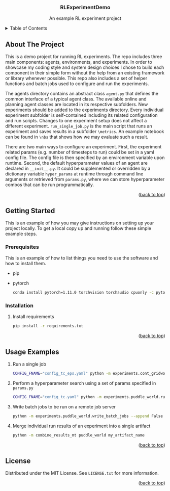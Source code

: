 <!-- Improved compatibility of back to top link: See: https://github.com/othneildrew/Best-README-Template/pull/73 -->

<a name="readme-top"></a>

<!--
*** Thanks for checking out the Best-README-Template. If you have a suggestion
*** that would make this better, please fork the repo and create a pull request
*** or simply open an issue with the tag "enhancement".
*** Don't forget to give the project a star!
*** Thanks again! Now go create something AMAZING! :D
-->

<!-- PROJECT SHIELDS -->
<!--
*** I'm using markdown "reference style" links for readability.
*** Reference links are enclosed in brackets [ ] instead of parentheses ( ).
*** See the bottom of this document for the declaration of the reference variables
*** for contributors-url, forks-url, etc. This is an optional, concise syntax you may use.
*** https://www.markdownguide.org/basic-syntax/#reference-style-links
-->

<!-- PROJECT LOGO -->
<br />
<div align="center">

<h3 align="center">RLExperimentDemo</h3>

  <p align="center">
    An example RL experiment project
    <br />
    <!-- <a href="https://github.com/github_username/repo_name"><strong>Explore the docs »</strong></a>
    <br />
    <br />
    <a href="https://github.com/github_username/repo_name">View Demo</a>
    ·
    <a href="https://github.com/github_username/repo_name/issues">Report Bug</a>
    ·
    <a href="https://github.com/github_username/repo_name/issues">Request Feature</a> -->
  </p>
</div>

<!-- TABLE OF CONTENTS -->
<details>
  <summary>Table of Contents</summary>
  <ol>
    <li>
      <a href="#about-the-project">About The Project</a>
    </li>
    <li>
      <a href="#getting-started">Getting Started</a>
      <ul>
        <li><a href="#prerequisites">Prerequisites</a></li>
        <li><a href="#installation">Installation</a></li>
      </ul>
    </li>
    <li><a href="#usage">Usage</a></li>
    <li><a href="#license">License</a></li>
  </ol>
</details>

<!-- ABOUT THE PROJECT -->

## About The Project

This is a demo project for running RL experiments. The repo includes three main components: agents, environments, and experiments. In order to showcase my coding style and system design choices I chose to build each component in their simple form without the help from an existing framework or library whenever possible. This repo also includes a set of helper functions and batch jobs used to configure and run the experiments.

The agents directory contains an abstract class `agent.py` that defines the common interface of a typical agent class. The available online and planning agent classes are located in its respective subfolders. New experiments should be added to the experiments directory. Every individual experiment subfolder is self-contained including its related configuration and run scripts. Changes to one experiment setup does not affect a different experiment. `run_single_job.py` is the main script that runs an experiment and saves results in a subfolder `\metrics`. An example notebook can be found in `\nbs` that shows how we may evaluate such a result.

There are two main ways to configure an experiment. First, the experiment related params (e.g. number of timesteps to run) could be set in a yaml config file. The config file is then specified by an environment variable upon runtime. Second, the default hyperparameter values of an agent are declared in `__init__.py`. It could be supplemented or overridden by a dictionary variable `hyper_params` at runtime through command line arguments or retrieved from `params.py`, where we can store hyperparameter combos that can be run programmatically.

<p align="right">(<a href="#readme-top">back to top</a>)</p>

<!-- GETTING STARTED -->

## Getting Started

This is an example of how you may give instructions on setting up your project locally.
To get a local copy up and running follow these simple example steps.

### Prerequisites

This is an example of how to list things you need to use the software and how to install them.

- pip
- pytorch

  ```sh
  conda install pytorch=1.11.0 torchvision torchaudio cpuonly -c pytorch-nightly
  ```

### Installation

1. Install requirements

   ```sh
   pip install -r requirements.txt
   ```

<p align="right">(<a href="#readme-top">back to top</a>)</p>

<!-- USAGE EXAMPLES -->

## Usage Examples

1. Run a single job

   ```sh
   CONFIG_FNAME="config_tc_eps.yaml" python -m experiments.cont_gridworld.run_single_job --agent_type="QLearning" --run_num=10 --hyper_params="{'step_size': 0.5, 'seq_len': 5, 'total_planning': 5, 'opt': 'sgd', 'init': 0.0625}"
   ```

2. Perform a hyperparameter search using a set of params specified in `params.py`

   ```sh
   CONFIG_FNAME="config_tc.yaml" python -m experiments.puddle_world.run_mult_jobs --hp_dict_name="params_pw_tc_1031" --num_runs=10
   ```

3. Write batch jobs to be run on a remote job server

   ```sh
   python -m experiments.puddle_world.write_batch_jobs --append False --config_fname config_nn_eps.yaml --param_dname params_pw_tc_1031 --start_run=5
   ```

4. Merge individual run results of an experiment into a single artifact
   ```sh
   python -m combine_results_mt puddle_world my_artifact_name
   ```

<p align="right">(<a href="#readme-top">back to top</a>)</p>

<!-- LICENSE -->

## License

Distributed under the MIT License. See `LICENSE.txt` for more information.

<p align="right">(<a href="#readme-top">back to top</a>)</p>

<!-- MARKDOWN LINKS & IMAGES -->
<!-- https://www.markdownguide.org/basic-syntax/#reference-style-links -->

[contributors-shield]: https://img.shields.io/github/contributors/github_username/repo_name.svg?style=for-the-badge
[contributors-url]: https://github.com/github_username/repo_name/graphs/contributors
[forks-shield]: https://img.shields.io/github/forks/github_username/repo_name.svg?style=for-the-badge
[forks-url]: https://github.com/github_username/repo_name/network/members
[stars-shield]: https://img.shields.io/github/stars/github_username/repo_name.svg?style=for-the-badge
[stars-url]: https://github.com/github_username/repo_name/stargazers
[issues-shield]: https://img.shields.io/github/issues/github_username/repo_name.svg?style=for-the-badge
[issues-url]: https://github.com/github_username/repo_name/issues
[license-shield]: https://img.shields.io/github/license/github_username/repo_name.svg?style=for-the-badge
[license-url]: https://github.com/github_username/repo_name/blob/master/LICENSE.txt
[linkedin-shield]: https://img.shields.io/badge/-LinkedIn-black.svg?style=for-the-badge&logo=linkedin&colorB=555
[linkedin-url]: https://linkedin.com/in/linkedin_username
[product-screenshot]: images/screenshot.png
[next.js]: https://img.shields.io/badge/next.js-000000?style=for-the-badge&logo=nextdotjs&logoColor=white
[next-url]: https://nextjs.org/
[react.js]: https://img.shields.io/badge/React-20232A?style=for-the-badge&logo=react&logoColor=61DAFB
[react-url]: https://reactjs.org/
[vue.js]: https://img.shields.io/badge/Vue.js-35495E?style=for-the-badge&logo=vuedotjs&logoColor=4FC08D
[vue-url]: https://vuejs.org/
[angular.io]: https://img.shields.io/badge/Angular-DD0031?style=for-the-badge&logo=angular&logoColor=white
[angular-url]: https://angular.io/
[svelte.dev]: https://img.shields.io/badge/Svelte-4A4A55?style=for-the-badge&logo=svelte&logoColor=FF3E00
[svelte-url]: https://svelte.dev/
[laravel.com]: https://img.shields.io/badge/Laravel-FF2D20?style=for-the-badge&logo=laravel&logoColor=white
[laravel-url]: https://laravel.com
[bootstrap.com]: https://img.shields.io/badge/Bootstrap-563D7C?style=for-the-badge&logo=bootstrap&logoColor=white
[bootstrap-url]: https://getbootstrap.com
[jquery.com]: https://img.shields.io/badge/jQuery-0769AD?style=for-the-badge&logo=jquery&logoColor=white
[jquery-url]: https://jquery.com
